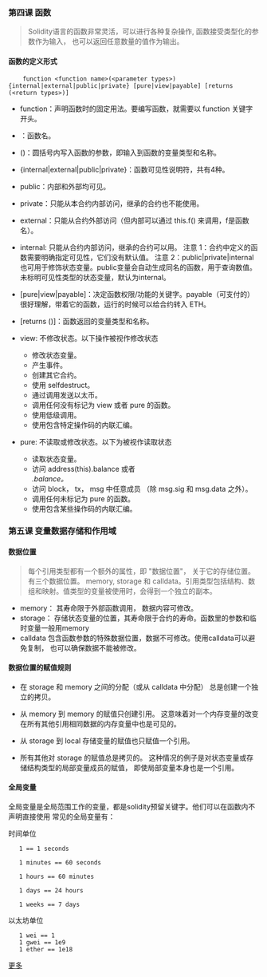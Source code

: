 ### 第四课 函数
> Solidity语言的函数非常灵活，可以进行各种复杂操作, 函数接受类型化的参数作为输入， 也可以返回任意数量的值作为输出。
#### 函数的定义形式
``` solidity
    function <function name>(<parameter types>) {internal|external|public|private} [pure|view|payable] [returns (<return types>)]
```
- function：声明函数时的固定用法。要编写函数，就需要以 function 关键字开头。

- <function name>：函数名。

- (<parameter types>)：圆括号内写入函数的参数，即输入到函数的变量类型和名称。

- {internal|external|public|private}：函数可见性说明符，共有4种。

- public：内部和外部均可见。
- private：只能从本合约内部访问，继承的合约也不能使用。
- external：只能从合约外部访问（但内部可以通过 this.f() 来调用，f是函数名）。
- internal: 只能从合约内部访问，继承的合约可以用。
注意 1：合约中定义的函数需要明确指定可见性，它们没有默认值。
注意 2：public|private|internal 也可用于修饰状态变量。public变量会自动生成同名的函数，用于查询数值。未标明可见性类型的状态变量，默认为internal。 
- [pure|view|payable]：决定函数权限/功能的关键字。payable（可支付的）很好理解，带着它的函数，运行的时候可以给合约转入 ETH。
- [returns ()]：函数返回的变量类型和名称。
- view: 不修改状态。以下操作被视作修改状态
   - 修改状态变量。
   - 产生事件。
   - 创建其它合约。
   - 使用 selfdestruct。
   - 通过调用发送以太币。
   - 调用任何没有标记为 view 或者 pure 的函数。
   - 使用低级调用。
   - 使用包含特定操作码的内联汇编。

- pure: 不读取或修改状态。以下为被视作读取状态
   - 读取状态变量。
   - 访问 address(this).balance 或者 <address>.balance。
   - 访问 block， tx， msg 中任意成员 （除 msg.sig 和 msg.data 之外）。
   - 调用任何未标记为 pure 的函数。
   - 使用包含某些操作码的内联汇编。

### 第五课 变量数据存储和作用域
#### 数据位置
   > 每个引用类型都有一个额外的属性，即 "数据位置"， 关于它的存储位置。有三个数据位置。 memory, storage 和 calldata。引用类型包括结构、数组和映射。值类型的变量被使用时，会得到一个独立的副本。
   - memory： 其寿命限于外部函数调用， 数据内容可修改。
   - storage： 存储状态变量的位置，其寿命限于合约的寿命。函数里的参数和临时变量一般用memory
   - calldata 包含函数参数的特殊数据位置，数据不可修改。使用calldata可以避免复制， 也可以确保数据不能被修改。

#### 数据位置的赋值规则
- 在 storage 和 memory 之间的分配（或从 calldata 中分配） 总是创建一个独立的拷贝。

- 从 memory 到 memory 的赋值只创建引用。 这意味着对一个内存变量的改变在所有其他引用相同数据的内存变量中也是可见的。

- 从 storage 到 local 存储变量的赋值也只赋值一个引用。

- 所有其他对 storage 的赋值总是拷贝的。 这种情况的例子是对状态变量或存储结构类型的局部变量成员的赋值， 即使局部变量本身也是一个引用。

#### 全局变量
全局变量是全局范围工作的变量，都是solidity预留关键字。他们可以在函数内不声明直接使用
常见的全局变量有：

时间单位
```
   1 == 1 seconds

   1 minutes == 60 seconds

   1 hours == 60 minutes

   1 days == 24 hours

   1 weeks == 7 days
```
以太坊单位
```
   1 wei == 1
   1 gwei == 1e9
   1 ether == 1e18
```

[更多](https://docs.soliditylang.org/zh/v0.8.22/units-and-global-variables.html)